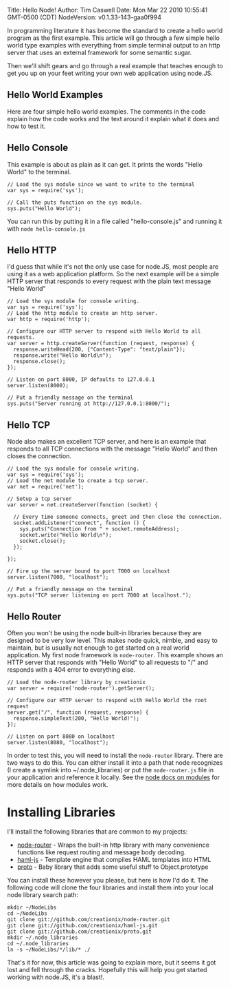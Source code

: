 Title: Hello Node!
Author: Tim Caswell
Date: Mon Mar 22 2010 10:55:41 GMT-0500 (CDT)
NodeVersion: v0.1.33-143-gaa0f994

In programming literature it has become the standard to create a hello world program as the first example.  This article will go through a few simple hello world type examples with everything from simple terminal output to an http server that uses an external framework for some semantic sugar.

Then we'll shift gears and go through a real example that teaches enough to get you up on your feet writing your own web application using node.JS.

## Hello World Examples

Here are four simple hello world examples. The comments in the code explain how the code works and the text around it explain what it does and how to test it.

## Hello Console

This example is about as plain as it can get. It prints the words "Hello World" to the terminal.

    // Load the sys module since we want to write to the terminal
    var sys = require('sys');

    // Call the puts function on the sys module.
    sys.puts("Hello World");

You can run this by putting it in a file called "hello-console.js" and running it with `node hello-console.js`

## Hello HTTP

I'd guess that while it's not the only use case for node.JS, most people are using it as a web application platform.  So the next example will be a simple HTTP server that responds to every request with the plain text message "Hello World"

    // Load the sys module for console writing.
    var sys = require('sys');
    // Load the http module to create an http server.
    var http = require('http');

    // Configure our HTTP server to respond with Hello World to all requests.
    var server = http.createServer(function (request, response) {
      response.writeHead(200, {"Content-Type": "text/plain"});
      response.write("Hello World\n");
      response.close();
    });

    // Listen on port 8000, IP defaults to 127.0.0.1
    server.listen(8000);

    // Put a friendly message on the terminal
    sys.puts("Server running at http://127.0.0.1:8000/");

## Hello TCP

Node also makes an excellent TCP server, and here is an example that responds to all TCP connections with the message "Hello World" and then closes the connection.

    // Load the sys module for console writing.
    var sys = require('sys');
    // Load the net module to create a tcp server.
    var net = require('net');

    // Setup a tcp server
    var server = net.createServer(function (socket) {
  
      // Every time someone connects, greet and then close the connection.
      socket.addListener("connect", function () {
        sys.puts("Connection from " + socket.remoteAddress);
        socket.write("Hello World\n");
        socket.close();
      });
  
    });

    // Fire up the server bound to port 7000 on localhost
    server.listen(7000, "localhost");

    // Put a friendly message on the terminal
    sys.puts("TCP server listening on port 7000 at localhost.");

## Hello Router

Often you won't be using the node built-in libraries because they are designed to be very low level.  This makes node quick, nimble, and easy to maintain, but is usually not enough to get started on a real world application.  My first node framework is `node-router`.  This example shows an HTTP server that responds with "Hello World" to all requests to "/" and responds with a 404 error to everything else.

    // Load the node-router library by creationix
    var server = require('node-router').getServer();

    // Configure our HTTP server to respond with Hello World the root request
    server.get("/", function (request, response) {
      response.simpleText(200, "Hello World!");
    });

    // Listen on port 8080 on localhost
    server.listen(8080, "localhost");

In order to test this, you will need to install the `node-router` library.  There are two ways to do this.  You can either install it into a path that node recognizes (I create a symlink into ~/.node_libraries) or put the `node-router.js` file in your application and reference it locally.  See the [node docs on modules][] for more details on how modules work.

# Installing Libraries

I'll install the following libraries that are common to my projects:

 - [node-router][] - Wraps the built-in http library with many convenience functions like request routing and message body decoding.
 - [haml-js][] - Template engine that compiles HAML templates into HTML
 - [proto][] - Baby library that adds some useful stuff to Object.prototype

You can install these however you please, but here is how I'd do it.  The following code will clone the four libraries and install them into your local node library search path:

    mkdir ~/NodeLibs
    cd ~/NodeLibs
    git clone git://github.com/creationix/node-router.git
    git clone git://github.com/creationix/haml-js.git
    git clone git://github.com/creationix/proto.git
    mkdir ~/.node_libraries
    cd ~/.node_libraries
    ln -s ~/NodeLibs/*/lib/* ./

That's it for now, this article was going to explain more, but it seems it got lost and fell through the cracks.  Hopefully this will help you get started working with node.JS, it's a blast!.

[proto]: http://github.com/creationix/proto
[node docs on modules]: http://nodejs.org/api.html#_modules
[node-router]: http://github.com/creationix/node-router
[haml-js]: http://github.com/creationix/haml-js
[less.js]: http://github.com/cloudhead/less.js
